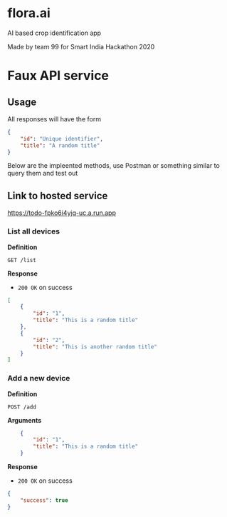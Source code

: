 # flora.ai
AI based crop identification app

Made by team 99 for Smart India Hackathon 2020


# Faux API service

## Usage

All responses will have the form

```json
{
    "id": "Unique identifier",
    "title": "A random title"
}
```

Below are the impleented methods, use Postman or something
similar to query them and test out


## Link to hosted service
https://todo-fpko6i4yjq-uc.a.run.app

### List all devices

**Definition**

`GET /list`

**Response**

- `200 OK` on success

```json
[
    {
        "id": "1",
        "title": "This is a random title"
    },
    {
        "id": "2",
        "title": "This is another random title"
    }
]
```

### Add a new device

**Definition**

`POST /add`

**Arguments**
```json
    {
        "id": "1",
        "title": "This is a random title"
    }
```

**Response**
- `200 OK` on success

```json
{
    "success": true
}


```




